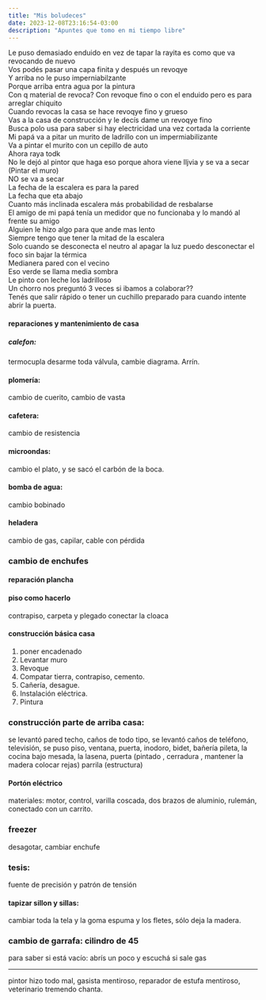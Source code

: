 ```yaml
---
title: "Mis boludeces"
date: 2023-12-08T23:16:54-03:00
description: "Apuntes que tomo en mi tiempo libre"
---
```


Le puso demasiado enduido  en vez de tapar la rayita es como que va revocando de nuevo  
Vos podés pasar una capa finita y después un revoqye  
Y arriba no le puso imperniabilzante  
Porque arriba entra agua por la pintura  
Con q material de revoca? Con revoque fino o con el enduido pero es para arreglar chiquito  
Cuando revocas la casa se hace revoqye fino y grueso  
Vas a la casa de construcción y le decís dame un revoqye fino  
Busca polo usa para saber si hay electricidad una vez cortada la corriente  
Mi papá va a pitar un murito de ladrillo con un impermiabilizante  
Va a pintar el murito con un cepillo de auto  
Ahora raya todk  
No le dejó al pintor que haga eso porque ahora viene lljvia y se va a secar  
(Pintar el muro)  
NO se va a secar  
La fecha de la escalera es para la pared  
La fecha que eta abajo  
Cuanto más inclinada escalera más probabilidad de resbalarse  
El amigo de mi papá tenía un medidor que no  funcionaba y lo mandó al frente su amigo  
Alguien le hizo algo para que ande mas lento  
Siempre tengo que tener la mitad de la escalera  
Solo cuando se desconecta el neutro al apagar la luz puedo desconectar el foco sin bajar la térmica  
Medianera pared con el vecino  
Eso verde se llama media sombra  
Le pinto con leche los ladrilloso   
Un chorro nos preguntó 3 veces si ibamos a colaborar??  
Tenés que salir rápido o tener un cuchillo preparado para cuando intente abrir la puerta.

#### reparaciones y mantenimiento de casa
##### calefon:
termocupla desarme toda válvula, cambie diagrama. Arrín.
#### plomería:
cambio de cuerito, cambio de vasta
#### cafetera:
cambio de resistencia
#### microondas:
cambio el plato, y se sacó el carbón de la boca.
#### bomba de agua:
cambio bobinado
#### heladera
cambio de gas, capilar, cable con pérdida
### cambio de enchufes
#### reparación plancha
#### piso como hacerlo
contrapiso, carpeta y plegado conectar la cloaca
#### construcción básica casa
1. poner encadenado
2. Levantar muro
3. Revoque 
4. Compatar tierra, contrapiso, cemento.
5. Cañería, desague.
6. Instalación eléctrica.
7. Pintura 

### construcción parte de arriba casa:
se levantó pared techo, caños de todo tipo, se levantó caños de teléfono, televisión, se puso piso, ventana, puerta, inodoro, bidet, bañería pileta, la cocina bajo mesada, la lasena, puerta (pintado , cerradura , mantener la madera colocar rejas) parrila (estructura)
#### Portón eléctrico
materiales: motor, control, varilla coscada, dos brazos de aluminio, rulemán, conectado con un carrito.

### freezer
desagotar, cambiar enchufe
### tesis:
fuente de precisión y patrón de tensión
#### tapizar sillon y sillas:
cambiar toda la tela y la goma espuma y los fletes, sólo deja la madera.
### cambio de garrafa: cilindro de 45
para saber si está vacío: abrís un poco y escuchá si sale gas
___
pintor hizo todo mal, gasista mentiroso, reparador de estufa mentiroso, veterinario tremendo chanta.

